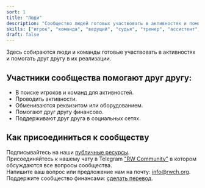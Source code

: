 ```yaml
---
sort: 1
title: "Люди"
description: "Сообщество людей готовых участвовать в активностях и помогать друг другу в их реализации."
skills: ["игрок", "команда", "ведущий", "судья", "тренер", "ассистент", "оператор", "фотограф", "монтажер"]
draft: false
---
```


Здесь собираются люди и команды готовые участвовать в активностях и помогать друг другу в их реализации.<br/>

## Участники сообщества помогают друг другу:

- В поиске игроков и команд для активностей.
- Проводить активности.
- Обмениваются реквизитом или оборудованием.
- Помогают друг другу финансово.
- Поддерживают друг друга в социальных сетях.

## Как присоединиться к сообществу

Подписывайтесь на наши [публичные ресурсы](/#community).<br />
Присоединяйтесь к нашему чату в Telegram <a href="https://t.me/rw_community" target="_blank">"RW Community"</a> в котором обсуждаются все вопросы сообщества.<br />
Напишите ваш вопрос или предложение нам на почту: [info@rwch.org](mailto:info@rwch.org).<br />
Поддержите сообщество финансами: <a href="/support">сделать перевод</a>.
